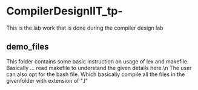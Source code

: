 # CompilerDesignIIT_tp-
This is the lab work that is done during the compiler design lab 

## demo_files

This folder contains some basic instruction on usage of lex and makefile.
Basically ... read makefile to understand the given details here.\n
The user can also opt for the bash file. Which basically compile all the files in the givenfolder with extension of ".l"
